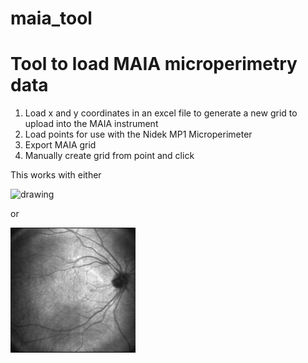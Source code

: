 # maia_tool

# Tool to load MAIA microperimetry data 

1) Load x and y coordinates in an excel file to generate a new grid to upload into the MAIA instrument
2) Load points for use with the Nidek MP1 Microperimeter
3) Export MAIA grid 
4) Manually create grid from point and click

This works with either 

<img src="imgs/od.bmp" alt="drawing" width="200"/>

or 

<img src="imgs/maia_od.png" alt="drawing" width="200"/>
